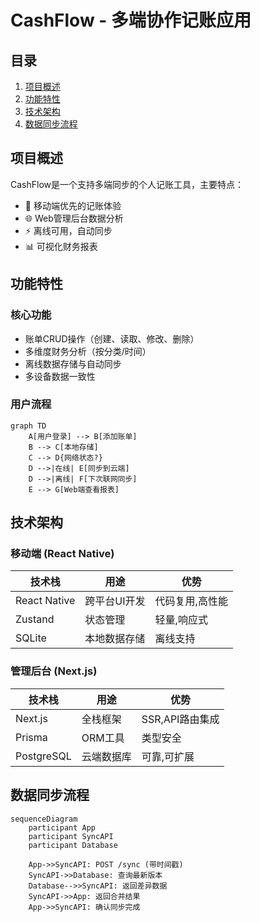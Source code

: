 # CashFlow - 多端协作记账应用

## 目录
1. [项目概述](#项目概述)
2. [功能特性](#功能特性)
3. [技术架构](#技术架构)
4. [数据同步流程](#数据同步流程)

## 项目概述

CashFlow是一个支持多端同步的个人记账工具，主要特点：
- 📱 移动端优先的记账体验
- 🌐 Web管理后台数据分析
- ⚡ 离线可用，自动同步
- 📊 可视化财务报表

## 功能特性

### 核心功能
- 账单CRUD操作（创建、读取、修改、删除）
- 多维度财务分析（按分类/时间）
- 离线数据存储与自动同步
- 多设备数据一致性

### 用户流程
```mermaid
graph TD
    A[用户登录] --> B[添加账单]
    B --> C[本地存储]
    C --> D{网络状态?}
    D -->|在线| E[同步到云端]
    D -->|离线| F[下次联网同步]
    E --> G[Web端查看报表]
```

## 技术架构

### 移动端 (React Native)
| 技术栈       | 用途                 | 优势              |
|--------------|----------------------|-------------------|
| React Native | 跨平台UI开发         | 代码复用,高性能   |
| Zustand      | 状态管理             | 轻量,响应式       |
| SQLite       | 本地数据存储         | 离线支持          |

### 管理后台 (Next.js)
| 技术栈       | 用途                 | 优势              |
|--------------|----------------------|-------------------|
| Next.js      | 全栈框架             | SSR,API路由集成   |
| Prisma       | ORM工具              | 类型安全          |
| PostgreSQL   | 云端数据库           | 可靠,可扩展       |

## 数据同步流程

```mermaid
sequenceDiagram
    participant App
    participant SyncAPI
    participant Database
    
    App->>SyncAPI: POST /sync (带时间戳)
    SyncAPI->>Database: 查询最新版本
    Database-->>SyncAPI: 返回差异数据
    SyncAPI->>App: 返回合并结果
    App->>SyncAPI: 确认同步完成
